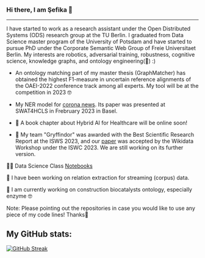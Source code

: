 ### Hi there, I am Şefika 👋
---

I have started to work as a research assistant under the Open Distributed Systems (ODS) research group at the TU Berlin. I graduated from Data Science master program of the University of Potsdam and have started to pursue PhD under the Corporate Semantic Web Group of Freie Universitaet Berlin.
My interests are robotics, adversarial training, robustness, cognitive science, knowledge graphs,
and ontology engineering(:green_heart:) :)

* An ontology matching part of my master thesis (GraphMatcher) has obtained the highest F1-measure in uncertain reference alignments of the OAEI-2022 conference track among all experts. My tool will be at the competition in 2023 🤓 

* My NER model for [corona news](https://github.com/sefeoglu/coronanews-ner). Its paper was presented  at SWAT4HCLS in Frebruary 2023 in Basel.

*  🎉 A book chapter about Hybrid AI for Healthcare will be online soon!

*  🎉 My team "Gryffindor" was awarded with the Best Scientific Research Report at the ISWS 2023, and our [paper](https://openreview.net/pdf?id=a1NBH3exoH) was accepted by the Wikidata Workshop under the ISWC 2023. We are still working on its further version.

:woman_teacher: Data Science Class [Notebooks](https://github.com/sefeoglu/DataScienceClassNotes)

🌱 I have been working on relation extraction for streaming (corpus) data.

🌱 I am currently working on construction biocatalysts ontology, especially enzyme 🤓

Note: Please pointing out the repositories in case you would like to use any piece of my code lines! Thanks🙂

## My GitHub stats:
[![GitHub Streak](https://streak-stats.demolab.com?user=sefeoglu&theme=dark)](https://git.io/streak-stats)
